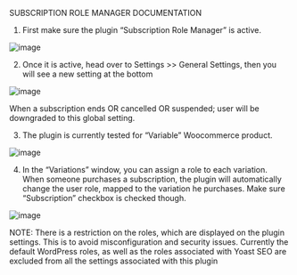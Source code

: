 SUBSCRIPTION ROLE MANAGER DOCUMENTATION 

1. First make sure the plugin “Subscription Role Manager” is active. 
 
 
 ![image](https://github.com/user-attachments/assets/179a3be1-0057-4bca-9e51-7b8fb7adc0b9)

 
2. Once it is active, head over to Settings >> General Settings, then you will see a new setting at the 
bottom 
 
 ![image](https://github.com/user-attachments/assets/a6ffdd1e-f456-4f0d-9be6-87178ff75323)

When a subscription ends OR cancelled OR suspended; user will be downgraded to this global 
setting. 
 
3. The plugin is currently tested for “Variable” Woocommerce product.  

![image](https://github.com/user-attachments/assets/a7b10994-529a-4f8a-b4ee-6274b830263d)
 
4. In the “Variations” window, you can assign a role to each variation. When someone purchases a 
subscription, the plugin will automatically change the user role, mapped to the variation he 
purchases. Make sure “Subscription” checkbox is checked though.

![image](https://github.com/user-attachments/assets/fcb1302b-41fa-4c65-9287-a0b0e9b440b2)

NOTE: There is a restriction on the roles, which are displayed on the plugin settings. This is to avoid 
misconfiguration and security issues. Currently the default WordPress roles, as well as the roles 
associated with Yoast SEO are excluded from all the settings associated with this plugin 
